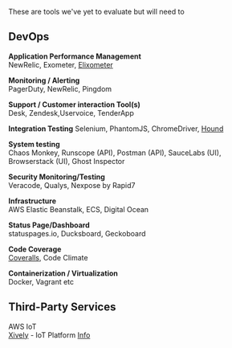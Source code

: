 These are tools we've yet to evaluate but will need to

## DevOps

__Application Performance Management__    
NewRelic, Exometer, [Elixometer](https://alexgaribay.com/2016/02/27/using-elixometer-with-phoenix/)    

__Monitoring / Alerting__    
PagerDuty, NewRelic, Pingdom    

__Support / Customer interaction Tool(s)__    
Desk, Zendesk,Uservoice, TenderApp

__Integration Testing__
Selenium, PhantomJS, ChromeDriver, [Hound](https://github.com/HashNuke/hound)

__System testing__    
Chaos Monkey, Runscope (API), Postman (API), SauceLabs (UI), Browserstack (UI), Ghost Inspector

__Security Monitoring/Testing__    
Veracode, Qualys, Nexpose by Rapid7     
  
__Infrastructure__    
AWS Elastic Beanstalk, ECS, Digital Ocean     

__Status Page/Dashboard__     
statuspages.io, Ducksboard, Geckoboard    

__Code Coverage__    
[Coveralls](https://coveralls.io/pricing), Code Climate

__Containerization / Virtualization__   
Docker, Vagrant etc    

## Third-Party Services

AWS IoT    
[Xively](https://brightergy.app.xively.com/login) - IoT Platform [Info](https://trello.com/c/XUSDzXDH/23-xively-prod-credentials)   

